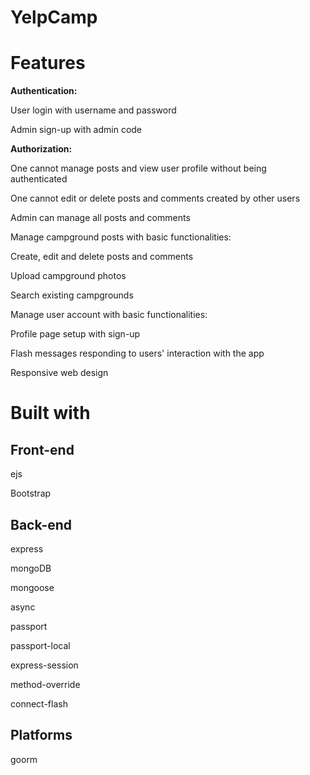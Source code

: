 # YelpCamp

# <strong>Features</strong>

<strong>Authentication: </strong>

User login with username and password

Admin sign-up with admin code

<strong>Authorization:</strong>

One cannot manage posts and view user profile without being authenticated

One cannot edit or delete posts and comments created by other users

Admin can manage all posts and comments

Manage campground posts with basic functionalities:

Create, edit and delete posts and comments

Upload campground photos

Search existing campgrounds

Manage user account with basic functionalities:

Profile page setup with sign-up

Flash messages responding to users' interaction with the app

Responsive web design



# <strong>Built with</strong>
<h2>Front-end</h2>

ejs

Bootstrap


<h2>Back-end</h2>

express

mongoDB

mongoose

async

passport

passport-local

express-session

method-override

connect-flash

<h2>Platforms</h2>

goorm

